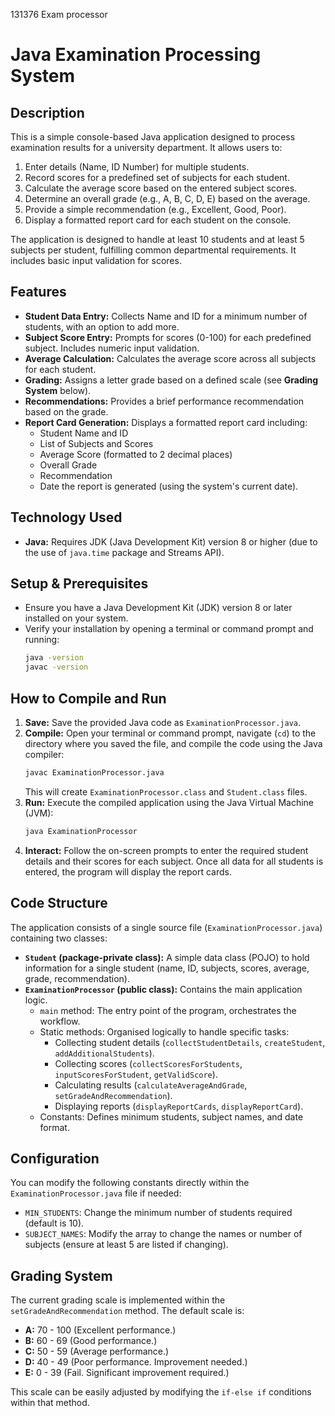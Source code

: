 131376 Exam processor

# Java Examination Processing System

## Description

This is a simple console-based Java application designed to process examination results for a university department. It allows users to:

1.  Enter details (Name, ID Number) for multiple students.
2.  Record scores for a predefined set of subjects for each student.
3.  Calculate the average score based on the entered subject scores.
4.  Determine an overall grade (e.g., A, B, C, D, E) based on the average.
5.  Provide a simple recommendation (e.g., Excellent, Good, Poor).
6.  Display a formatted report card for each student on the console.

The application is designed to handle at least 10 students and at least 5 subjects per student, fulfilling common departmental requirements. It includes basic input validation for scores.

## Features

* **Student Data Entry:** Collects Name and ID for a minimum number of students, with an option to add more.
* **Subject Score Entry:** Prompts for scores (0-100) for each predefined subject. Includes numeric input validation.
* **Average Calculation:** Calculates the average score across all subjects for each student.
* **Grading:** Assigns a letter grade based on a defined scale (see **Grading System** below).
* **Recommendations:** Provides a brief performance recommendation based on the grade.
* **Report Card Generation:** Displays a formatted report card including:
    * Student Name and ID
    * List of Subjects and Scores
    * Average Score (formatted to 2 decimal places)
    * Overall Grade
    * Recommendation
    * Date the report is generated (using the system's current date).

## Technology Used

* **Java:** Requires JDK (Java Development Kit) version 8 or higher (due to the use of `java.time` package and Streams API).

## Setup & Prerequisites

* Ensure you have a Java Development Kit (JDK) version 8 or later installed on your system.
* Verify your installation by opening a terminal or command prompt and running:
    ```bash
    java -version
    javac -version
    ```

## How to Compile and Run

1.  **Save:** Save the provided Java code as `ExaminationProcessor.java`.
2.  **Compile:** Open your terminal or command prompt, navigate (`cd`) to the directory where you saved the file, and compile the code using the Java compiler:
    ```bash
    javac ExaminationProcessor.java
    ```
    This will create `ExaminationProcessor.class` and `Student.class` files.
3.  **Run:** Execute the compiled application using the Java Virtual Machine (JVM):
    ```bash
    java ExaminationProcessor
    ```
4.  **Interact:** Follow the on-screen prompts to enter the required student details and their scores for each subject. Once all data for all students is entered, the program will display the report cards.

## Code Structure

The application consists of a single source file (`ExaminationProcessor.java`) containing two classes:

* **`Student` (package-private class):** A simple data class (POJO) to hold information for a single student (name, ID, subjects, scores, average, grade, recommendation).
* **`ExaminationProcessor` (public class):** Contains the main application logic.
    * `main` method: The entry point of the program, orchestrates the workflow.
    * Static methods: Organised logically to handle specific tasks:
        * Collecting student details (`collectStudentDetails`, `createStudent`, `addAdditionalStudents`).
        * Collecting scores (`collectScoresForStudents`, `inputScoresForStudent`, `getValidScore`).
        * Calculating results (`calculateAverageAndGrade`, `setGradeAndRecommendation`).
        * Displaying reports (`displayReportCards`, `displayReportCard`).
    * Constants: Defines minimum students, subject names, and date format.

## Configuration

You can modify the following constants directly within the `ExaminationProcessor.java` file if needed:

* `MIN_STUDENTS`: Change the minimum number of students required (default is 10).
* `SUBJECT_NAMES`: Modify the array to change the names or number of subjects (ensure at least 5 are listed if changing).

## Grading System

The current grading scale is implemented within the `setGradeAndRecommendation` method. The default scale is:

* **A:** 70 - 100 (Excellent performance.)
* **B:** 60 - 69 (Good performance.)
* **C:** 50 - 59 (Average performance.)
* **D:** 40 - 49 (Poor performance. Improvement needed.)
* **E:** 0 - 39 (Fail. Significant improvement required.)

This scale can be easily adjusted by modifying the `if-else if` conditions within that method.
